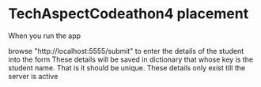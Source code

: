 # TechAspectCodeathon4 placement

When you run the app

browse "http://localhost:5555/submit"  to enter the details of the student into the form
These details will be saved in dictionary that whose key is the student name. That is it should be unique.
These details only exist till the server is active


